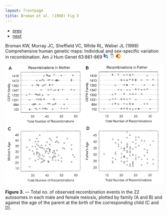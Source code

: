 ```yaml
---
layout: frontpage
title: Broman et al. (1998) Fig 3
---
```


<div class="navbar">
  <div class="navbar-inner">
      <ul class="nav">
          <li><a href="mousebc_fig3.html">prev</a></li>
          <li><a href="iplotCorr.html">next</a></li>
      </ul>
  </div>
</div>

Broman KW, Murray JC, Sheffield VC, White RL, Weber JL (1998) Comprehensive human genetic maps: Individual
and sex-specific variation in recombination. Am J Hum Genet 63:861-869
[![PubMed](../icons16/pubmed-icon.png)](https://www.ncbi.nlm.nih.gov/pubmed/9718341)
[![pdf](../icons16/pdf-icon.png)](https://www.cell.com/action/showPdf?pii=S0002-9297%2807%2961389-5)
[![doi](../icons16/doi-icon.png)](https://doi.org/10.1086/302011)

![Broman et al. (1998) Fig 3](../bigpublpics/geneticmaps_fig3_lg.png)

**Figure 3**. &mdash; Total no. of observed recombination events in the 22
autosomes in each male and female meiosis, plotted by family (A and
B) and against the age of the parent at the birth of the
corresponding child (C and D).
